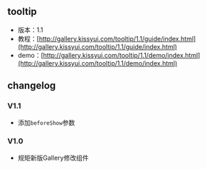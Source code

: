 ## tooltip

* 版本：1.1
* 教程：[http://gallery.kissyui.com/tooltip/1.1/guide/index.html](http://gallery.kissyui.com/tooltip/1.1/guide/index.html)
* demo：[http://gallery.kissyui.com/tooltip/1.1/demo/index.html](http://gallery.kissyui.com/tooltip/1.1/demo/index.html)

## changelog

### V1.1

- 添加`beforeShow`参数

### V1.0

- 规矩新版Gallery修改组件
